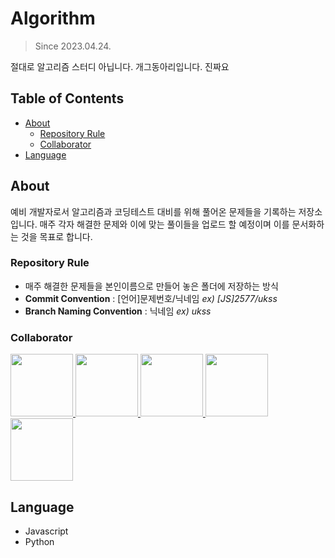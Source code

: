 # Algorithm

> Since 2023.04.24.

절대로 알고리즘 스터디 아닙니다. 개그동아리입니다. 진짜요

## Table of Contents

- [About](#about)
  - [Repository Rule](#repository-rule)
  - [Collaborator](#collaborator)
- [Language](#language)

## About

예비 개발자로서 알고리즘과 코딩테스트 대비를 위해 풀어온 문제들을 기록하는 저장소입니다. 매주 각자 해결한 문제와 이에 맞는 풀이들을 업로드 할 예정이며 이를 문서화하는 것을 목표로 합니다.

### Repository Rule

- 매주 해결한 문제들을 본인이름으로 만들어 놓은 폴더에 저장하는 방식
- **Commit Convention** : [언어]문제번호/닉네임 _ex) [JS]2577/ukss_
- **Branch Naming Convention** : 닉네임 _ex) ukss_

### Collaborator

<p>
<a href="https://github.com/ukssss">
  <img src="https://github.com/ukssss.png" width="100">
</a>
<a href="https://github.com/hayeonn2">
  <img src="https://github.com/hayeonn2.png" width="100">
</a>
<a href="https://github.com/5wintaek">
  <img src="https://github.com/5wintaek.png" width="100">
</a>
<a href="https://github.com/Juhee-Hwang">
  <img src="https://github.com/Juhee-Hwang.png" width="100">
</a>
<a href="https://github.com/hyunwlee-dev">
  <img src="https://github.com/hyunwlee-dev.png" width="100">
</a>
</p>

## Language

- Javascript
- Python
